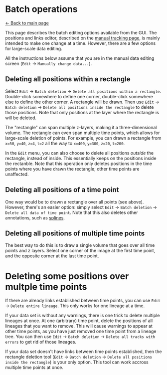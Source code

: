 # Batch operations
[← Back to main page](INDEX.md)

This page describes the batch editing options available from the GUI. The positions and links editor, described on the [manual tracking page](MANUAL_TRACKING.md), is mainly intended to make one change at a time. However, there are a few options for large-scale data editing.

All the instructions below assume that you are in the manual data editing screen (`Edit` -> `Manually change data...`).

## Deleting all positions within a rectangle
Select `Edit` -> `Batch deletion` -> `Delete all positions within a rectangle`. Double-click somewhere to define one corner, double-click somewhere else to define the other corner. A rectangle will be drawn. Then use `Edit` -> `Batch deletion` -> `Delete all positions inside the rectangle` to delete those positions. Note that only positions at the layer where the rectangle is will be deleted.

The "rectangle" can span multiple z-layers, making it a three-dimensional volume. The rectangle can even span multiple time points, which allows for large-scale deletion of points. For example, you can drawn a rectangle from `x=50`, `y=40`, `z=4`, `t=2` all the way to `x=400`, `y=300`, `z=20`, `t=200`.

In the `Edit` menu, you can also choose to delete all positions *outside* the rectangle, instead of inside. This essentially keeps on the positions inside the rectanble. Note that this operation only deletes positions in the time points where you have drawn the rectangle; other time points are unaffected.

## Deleting all positions of a time point
One way would be to drawn a rectangle over all points (see above). However, there's an easier option: simply select `Edit` -> `Batch deletion` -> `Delete all data of time point`. Note that this also deletes other annotations, such as [splines](DATA_AXES.md).

## Deleting all positions of multiple time points
The best way to do this is to draw a single volume that goes over all time points and z layers. Select one corner of the image at the first time point, and the opposite corner at the last time point.

# Deleting some positions over multple time points
If there are already links established between time points, you can use `Edit` -> `Delete entire lineage`. This only works for one lineage at a time.

If your data set is without any warnings, there is one trick to delete multiple lineages at once. At one (arbitrary) time point, delete the positions of all lineages that you want to remove. This will cause warnings to appear at other time points, as you have just removed one time point from a lineage tree. You can then use `Edit` -> `Batch deletion` -> `Delete all tracks with errors` to get rid of those lineages.

If your data set doesn't have links between time points established, then the rectangle deletion tool (`Edit` -> `Batch deletion` -> `Delete all positions inside the rectangle`) is your only option. This tool can work accross multiple time points at once.
